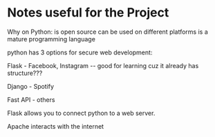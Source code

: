 # Notes useful for the Project


Why on Python:
is open source
can be used on different platforms
is a mature programming language


python has 3 options for secure web development:

Flask - Facebook, Instagram -- good for learning cuz it already has structure???

Django - Spotify

Fast API - others



Flask allows you to connect python to a web server. 

Apache interacts with the internet
